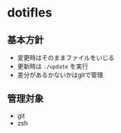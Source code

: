 # dotifles

## 基本方針

- 変更時はそのままファイルをいじる
- 更新時は `./update` を実行
- 差分があるかないかはgitで管理

## 管理対象

- git
- zsh
